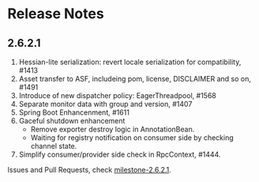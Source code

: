 # Release Notes

## 2.6.2.1

1. Hessian-lite serialization: revert locale serialization for compatibility, #1413
2. Asset transfer to ASF, includeing pom, license, DISCLAIMER and so on, #1491
3. Introduce of new dispatcher policy: EagerThreadpool, #1568
4. Separate monitor data with group and version, #1407
5. Spring Boot Enhancenment, #1611
6. Gaceful shutdown enhancement
   - Remove exporter destroy logic in AnnotationBean.
   - Waiting for registry notification on consumer side by checking channel state.
7. Simplify consumer/provider side check in RpcContext, #1444.

Issues and Pull Requests, check [milestone-2.6.2.1](https://github.com/apache/incubator-dubbo/milestone/15).